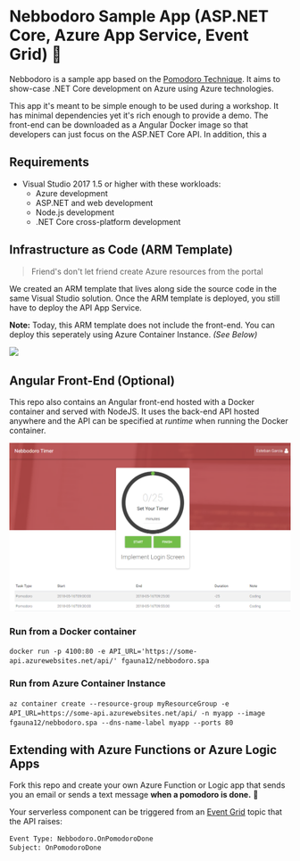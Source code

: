 # Nebbodoro Sample App (ASP.NET Core, Azure App Service, Event Grid) :tomato:

Nebbodoro is a sample app based on the [Pomodoro Technique](https://en.wikipedia.org/wiki/Pomodoro_Technique).
It aims to show-case .NET Core development on Azure using Azure technologies. 

This app it's meant to be simple enough to be used during a workshop. It has minimal dependencies yet it's rich enough to provide a demo.
The front-end can be downloaded as a Angular Docker image so that developers can just focus on the ASP.NET Core API.
In addition, this a

## Requirements

- Visual Studio 2017 1.5 or higher with these workloads:
  - Azure development
  - ASP.NET and web development
  - Node.js development
  - .NET Core cross-platform development

## Infrastructure as Code (ARM Template)

> Friend's don't let friend create Azure resources from the portal

We created an ARM template that lives along side the source code in the same Visual Studio solution.
Once the ARM template is deployed, you still have to deploy the API App Service.

**Note:** Today, this ARM template does not include the front-end. You can deploy this seperately using Azure Container Instance. _(See Below)_

<a href="https://portal.azure.com/#create/Microsoft.Template/uri/https%3A%2F%2Fraw.githubusercontent.com%2Ffgauna12%2FNebbodoro%2Fmaster%2Fsrc%2FNebbodoro.ARM%2Fazuredeploy.json" target="_blank">
    <img src="http://azuredeploy.net/deploybutton.png"/>
</a>

## Angular Front-End (Optional)

This repo also contains an Angular front-end hosted with a Docker container and served with NodeJS. 
It uses the back-end API hosted anywhere and the API can be specified at _runtime_ when running the Docker container.

<p align="center">
  <img alt="Nebbodoro in action" src="/assets/nebbodoro_example.png?raw=true">
</p>

### Run from a Docker container

`docker run -p 4100:80 -e API_URL='https://some-api.azurewebsites.net/api/' fgauna12/nebbodoro.spa`

### Run from Azure Container Instance

`az container create --resource-group myResourceGroup -e API_URL=https://some-api.azurewebsites.net/api/ -n myapp --image fgauna12/nebbodoro.spa --dns-name-label myapp --ports 80`

## Extending with Azure Functions or Azure Logic Apps

Fork this repo and create your own Azure Function or Logic app that sends you an email or sends a text message **when a pomodoro is done.** :tada:

Your serverless component can be triggered from an [Event Grid](https://azure.microsoft.com/en-us/services/event-grid/) topic that the API raises:

```
Event Type: Nebbodoro.OnPomodoroDone
Subject: OnPomodoroDone
```
